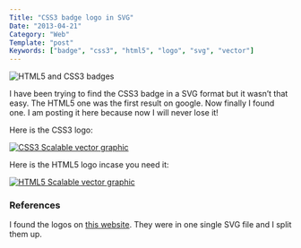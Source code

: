 ```yaml
---
Title: "CSS3 badge logo in SVG"
Date: "2013-04-21"
Category: "Web"
Template: "post"
Keywords: ["badge", "css3", "html5", "logo", "svg", "vector"]
---
```


<div class="center">
  <img src="/images/html5css3badges.png" alt="HTML5 and CSS3 badges">
</div>

I have been trying to find the CSS3 badge in a SVG format but it wasn’t that easy. The HTML5 one was the first result on google. Now finally I found one. I am posting it here because now I will never lose it!

Here is the CSS3 logo:

<div class="center">
  <a href="/images/css3.svg" target="_blank" title="Download CSS3.svg"><img src="/images/css3.svg" alt="CSS3 Scalable vector graphic"></a>
</div>

Here is the HTML5 logo incase you need it:

<div class="center">
  <a href="/images/html5.svg" target="_blank" title="Download HTML5.svg"><img src="/images/html5.svg" alt="HTML5 Scalable vector graphic"></a>
</div>

### References

I found the logos on [this website](http://www.bobbyberberyan.com/2012/03/html-5-css-3-logos/ "bobby berberyan - html-5-css-3-logos"). They were in one single SVG file and I split them up.

